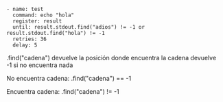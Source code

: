     - name: test
      command: echo "hola"
      register: result
      until: result.stdout.find("adios") != -1 or result.stdout.find("hola") != -1
      retries: 36
      delay: 5

.find("cadena")
devuelve la posición donde encuentra la cadena
devuelve -1 si no encuentra nada


No encuentra cadena:
.find("cadena") == -1

Encuentra cadena:
.find("cadena") != -1
  
